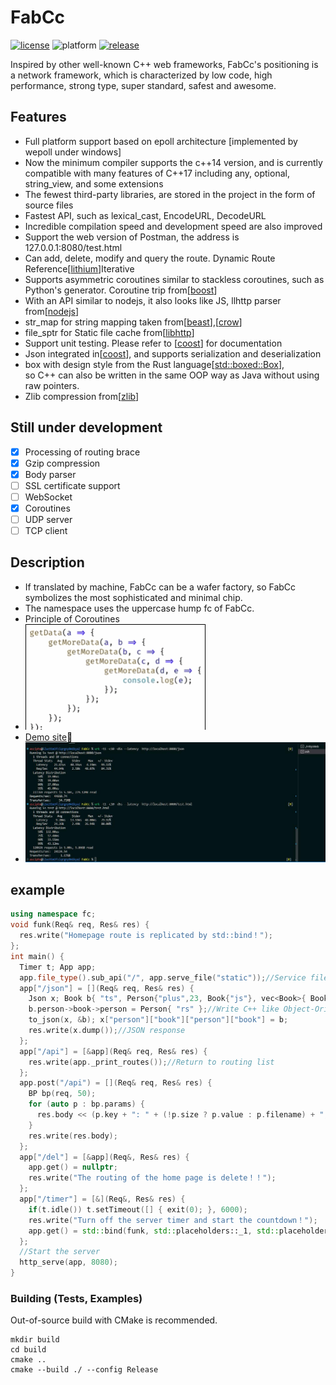 # FabCc
[![license][license-badge]][license-link]
![platform][supported-platforms-badge]
[![release][release-badge]][release-link]

[license-badge]: https://img.shields.io/badge/License-AGPL%20v3-gold.svg
[license-link]: LICENSE
[supported-platforms-badge]: https://img.shields.io/badge/platform-Win32%20|%20GNU/Linux%20|%20macOS%20|%20FreeBSD%20-maroon
[release-badge]: https://img.shields.io/github/release/asciphx/FabCc.svg?style=flat-square
[release-link]: https://github.com/asciphx/FabCc/releases
Inspired by other well-known C++ web frameworks, FabCc's positioning is a network framework, which is characterized by low code, high performance, strong type, super standard, safest and awesome.
## Features
- Full platform support based on epoll architecture [implemented by wepoll under windows]
- Now the minimum compiler supports the c++14 version, and is currently compatible with many features of C++17 including any, optional, string_view, and some extensions
- The fewest third-party libraries, are stored in the project in the form of source files
- Fastest API, such as lexical_cast, EncodeURL, DecodeURL
- Incredible compilation speed and development speed are also improved
- Support the web version of Postman, the address is 127.0.0.1:8080/test.html
- Can add, delete, modify and query the route. Dynamic Route Reference[[lithium](https://github.com/matt-42/lithium)]Iterative
- Supports asymmetric coroutines similar to stackless coroutines, such as Python's generator. Coroutine trip from[[boost](https://github.com/boostorg/context)]
- With an API similar to nodejs, it also looks like JS, llhttp parser from[[nodejs](https://github.com/nodejs/llhttp)]
- str_map for string mapping taken from[[beast](https://github.com/boostorg/beast)],[[crow](https://github.com/ipkn/crow)]
- file_sptr for Static file cache from[[libhttp](https://github.com/neithern/libhttp)]
- Support unit testing. Please refer to [[coost](https://coostdocs.github.io/cn/co/unitest/)] for documentation
- Json integrated in[[coost](https://coostdocs.github.io/cn/co/json/)], and supports serialization and deserialization
- box with design style from the Rust language[[std::boxed::Box](https://doc.rust-lang.org/std/boxed/struct.Box.html)],   
  so C++ can also be written in the same OOP way as Java without using raw pointers.
- Zlib compression from[[zlib](https://github.com/madler/zlib)]

## Still under development
- [x] Processing of routing brace
- [x] Gzip compression
- [x] Body parser
- [ ] SSL certificate support
- [ ] WebSocket
- [x] Coroutines
- [ ] UDP server
- [ ] TCP client

## Description
- If translated by machine, FabCc can be a wafer factory, so FabCc symbolizes the most sophisticated and minimal chip.
- The namespace uses the uppercase hump fc of FabCc.
- Principle of Coroutines
- ![yield](./yield.gif)
- [Demo site](http://8.129.58.72:8080/)🚀
- ![test](./test.jpg)

## example
```c++
using namespace fc;
void funk(Req& req, Res& res) {
  res.write("Homepage route is replicated by std::bind！");
};
int main() {
  Timer t; App app;
  app.file_type().sub_api("/", app.serve_file("static"));//Service file interface
  app["/json"] = [](Req& req, Res& res) {
	Json x; Book b{ "ts", Person{"plus",23, Book{"js"}, vec<Book>{ Book{},Book{} }} };
	b.person->book->person = Person{ "rs" };//Write C++ like Object-Oriented Programming
	to_json(x, &b); x["person"]["book"]["person"]["book"] = b;
	res.write(x.dump());//JSON response
  };
  app["/api"] = [&app](Req& req, Res& res) {
	res.write(app._print_routes());//Return to routing list
  };
  app.post("/api") = [](Req& req, Res& res) {
	BP bp(req, 50);
	for (auto p : bp.params) {
	  res.body << (p.key + ": " + (!p.size ? p.value : p.filename) + ", ");
	}
	res.write(res.body);
  };
  app["/del"] = [&app](Req&, Res& res) {
	app.get() = nullptr;
	res.write("The routing of the home page is delete！！");
  };
  app["/timer"] = [&](Req&, Res& res) {
    if(t.idle()) t.setTimeout([] { exit(0); }, 6000);
	res.write("Turn off the server timer and start the countdown！");
	app.get() = std::bind(funk, std::placeholders::_1, std::placeholders::_2);
  };
  //Start the server
  http_serve(app, 8080);
}
```

### Building (Tests, Examples)
Out-of-source build with CMake is recommended.
```
mkdir build
cd build
cmake ..
cmake --build ./ --config Release
```

